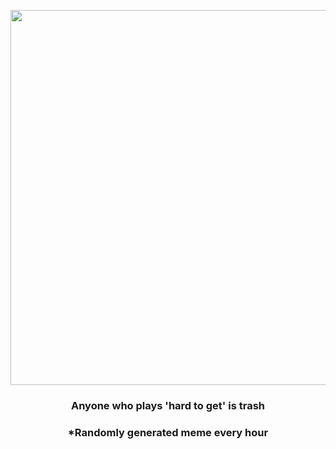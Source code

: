 <p align="center">
        <img src="https://i.redd.it/5xm3u94od51a1.jpg" width="600" height="600">
        </p>
        <h3 align="center">Anyone who plays 'hard to get' is trash</h3>
        <h3 align="center">*Randomly generated meme every hour</h3>
    